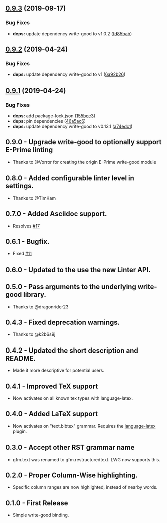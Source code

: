 ## [0.9.3](https://github.com/AtomLinter/linter-write-good/compare/v0.9.2...v0.9.3) (2019-09-17)


### Bug Fixes

* **deps:** update dependency write-good to v1.0.2 ([fd85bab](https://github.com/AtomLinter/linter-write-good/commit/fd85bab))

## [0.9.2](https://github.com/AtomLinter/linter-write-good/compare/v0.9.1...v0.9.2) (2019-04-24)


### Bug Fixes

* **deps:** update dependency write-good to v1 ([6a92b26](https://github.com/AtomLinter/linter-write-good/commit/6a92b26))

## [0.9.1](https://github.com/AtomLinter/linter-write-good/compare/v0.9.0...v0.9.1) (2019-04-24)


### Bug Fixes

* **deps:** add package-lock.json ([155bce3](https://github.com/AtomLinter/linter-write-good/commit/155bce3))
* **deps:** pin dependencies ([46a5ac6](https://github.com/AtomLinter/linter-write-good/commit/46a5ac6))
* **deps:** update dependency write-good to v0.13.1 ([a74edc1](https://github.com/AtomLinter/linter-write-good/commit/a74edc1))

## 0.9.0 - Upgrade write-good to optionally support E-Prime linting
* Thanks to @Vorror for creating the origin E-Prime write-good module

## 0.8.0 - Added configurable linter level in settings.
* Thanks to @TimKam

## 0.7.0 - Added Asciidoc support.
* Resolves [#17](https://github.com/gepoch/linter-write-good/issues/17)

## 0.6.1 - Bugfix.
* Fixed [#11](https://github.com/gepoch/linter-write-good/issues/11)

## 0.6.0 - Updated to the use the new Linter API.

## 0.5.0 - Pass arguments to the underlying write-good library.
* Thanks to @dragonrider23

## 0.4.3 - Fixed deprecation warnings.
* Thanks to @k2b6s9j

## 0.4.2 - Updated the short description and README.
* Made it more descriptive for potential users.

## 0.4.1 - Improved TeX support
* Now activates on all known tex types with language-latex.

## 0.4.0 - Added LaTeX support
* Now activates on "text.bibtex" grammar. Requires the [language-latex](https://atom.io/packages/language-latex) plugin.

## 0.3.0 - Accept other RST grammar name
* gfm.text was renamed to gfm.restructuredtext. LWG now supports this.

## 0.2.0 - Proper Column-Wise highlighting.
* Specific column ranges are now highlighted, instead of nearby words.

## 0.1.0 - First Release
* Simple write-good binding.
